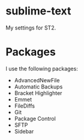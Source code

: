 sublime-text
============

My settings for ST2.

# Packages

I use the following packages:

* AdvancedNewFile
* Automatic Backups
* Bracket Highlighter
* Emmet
* FileDiffs
* Git
* Package Control
* SFTP
* Sidebar
